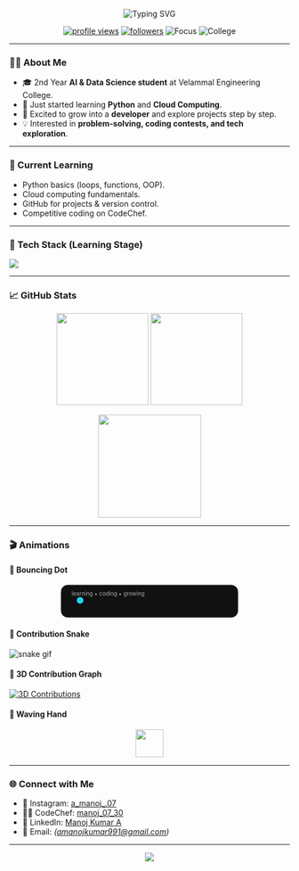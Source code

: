 <!-- Profile README for Manojkumar A -->

<p align="center">
  <img src="https://readme-typing-svg.demolab.com?font=Inter&weight=600&size=32&duration=3500&pause=900&center=true&vCenter=true&width=800&lines=Hi%2C+I'm+Manojkumar+A+%F0%9F%91%8B;2nd+Year+AI+%26+DS+Student;Learning+Python+%26+Cloud+Computing;From+Velammal+Engineering+College;Excited+to+grow+as+a+developer" alt="Typing SVG" />
</p>

<p align="center">
  <a href="https://github.com/amanojkumar07"><img src="https://komarev.com/ghpvc/?username=amanojkumar07&style=for-the-badge" alt="profile views"/></a>
  <a href="https://github.com/amanojkumar07?tab=followers"><img src="https://img.shields.io/github/followers/amanojkumar07?style=for-the-badge" alt="followers"/></a>
  <img src="https://img.shields.io/badge/Focus-Python%20%7C%20Cloud%20Computing-blueviolet?style=for-the-badge" alt="Focus"/>
  <img src="https://img.shields.io/badge/College-Velammal%20Engineering%20College-brightgreen?style=for-the-badge" alt="College"/>
</p>

---

### 👨‍🎓 About Me
- 🎓 2nd Year **AI & Data Science student** at Velammal Engineering College.
- 🐍 Just started learning **Python** and **Cloud Computing**.
- 🚀 Excited to grow into a **developer** and explore projects step by step.
- 💡 Interested in **problem-solving, coding contests, and tech exploration**.

---

### 🚀 Current Learning
- Python basics (loops, functions, OOP).
- Cloud computing fundamentals.
- GitHub for projects & version control.
- Competitive coding on CodeChef.

---

### 🧰 Tech Stack (Learning Stage)
<p>
  <img src="https://skillicons.dev/icons?i=python,git,github,linux,cloudflare&perline=6"/>
</p>

---

### 📈 GitHub Stats
<p align="center">
  <img height="165" src="https://github-readme-stats.vercel.app/api?username=amanojkumar07&show_icons=true&hide_title=true&include_all_commits=true&count_private=true" />
  <img height="165" src="https://github-readme-stats.vercel.app/api/top-langs/?username=amanojkumar07&layout=compact&hide_title=true" />
</p>

<p align="center">
  <img height="185" src="https://streak-stats.demolab.com?user=amanojkumar07&date_format=M%20j%5B%2C%20Y%5D" />
</p>

---

### 🎬 Animations

#### 🔵 Bouncing Dot
<p align="center">
  <svg width="320" height="60" viewBox="0 0 320 60" xmlns="http://www.w3.org/2000/svg">
    <rect x="1" y="1" width="318" height="58" rx="12" fill="#111" stroke="#444"/>
    <circle id="dot" cx="30" cy="30" r="6" fill="#22d3ee">
      <animate attributeName="cx" values="30;290;30" dur="5s" repeatCount="indefinite"/>
      <animate attributeName="cy" values="30;12;30;48;30" dur="2.5s" repeatCount="indefinite"/>
    </circle>
    <text x="20" y="20" font-size="10" fill="#aaa">learning • coding • growing</text>
  </svg>
</p>

#### 🐍 Contribution Snake
![snake gif](https://github.com/amanojkumar07/amanojkumar07/blob/output/github-contribution-grid-snake.svg)

#### 🌌 3D Contribution Graph
[![3D Contributions](https://raw.githubusercontent.com/ryo-ma/github-profile-trophy/master/profile-summary-card-output/monokai/3d-profile.png)](https://github.com/amanojkumar07)

#### 👋 Waving Hand
<p align="center">
  <img src="https://raw.githubusercontent.com/MartinHeinz/MartinHeinz/master/wave.gif" width="50px" />
</p>

---

### 🌐 Connect with Me
- 📸 Instagram: [a_manoj_.07](https://www.instagram.com/a.manoj_.07)  
- 👨‍💻 CodeChef: [manoj_07_30](https://www.codechef.com/users/manoj_07_30)  
- 💼 LinkedIn: [Manoj Kumar A](https://www.linkedin.com/in/manoj-kumar-a-626084344)  
- 📧 Email: *(amanojkumar991@gmail.com)*  

---

<p align="center">
  <img src="https://quotes-github-readme.vercel.app/api?type=horizontal&theme=radical&quote=Every%20expert%20was%20once%20a%20beginner.%20Keep%20coding%2C%20keep%20growing%20🚀" />
</p>
